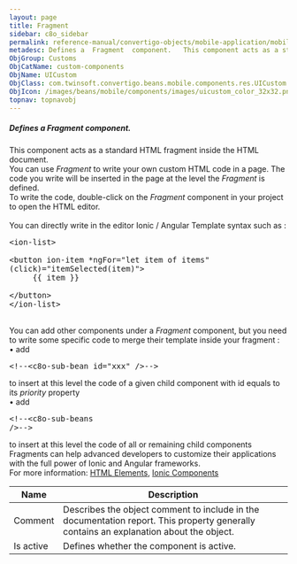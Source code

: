 ```yaml
---
layout: page
title: Fragment
sidebar: c8o_sidebar
permalink: reference-manual/convertigo-objects/mobile-application/mobile-components/custom-components/fragment/
metadesc: Defines a  Fragment  component.   This component acts as a standard HTML fragment inside the HTML document. You can use  Fragment  to write your own c
ObjGroup: Customs
ObjCatName: custom-components
ObjName: UICustom
ObjClass: com.twinsoft.convertigo.beans.mobile.components.res.UICustom
ObjIcon: /images/beans/mobile/components/images/uicustom_color_32x32.png
topnav: topnavobj
---
```

##### Defines a <i>Fragment</i> component. <br/>

 This component acts as a standard HTML fragment inside the HTML document.<br/>
You can use <i>Fragment</i> to write your own custom HTML code in a page. The code you write will be inserted in the page at the level the <i>Fragment</i> is defined.<br/>
To write the code, double-click on the <i>Fragment</i> component in your project to open the HTML editor.<br/>
<br/>
You can directly write in the editor Ionic / Angular Template syntax such as : <br><pre>&lt;ion-list&gt; <br />&nbsp;&nbsp; &lt;button ion-item *ngFor="let item of items" (click)="itemSelected(item)"&gt; <br />&nbsp;&nbsp;&nbsp;&nbsp; {{ item }} <br /> &nbsp;&nbsp; &lt;/button&gt; <br />&lt;/ion-list&gt; <br /></pre> <br/>
You can add other components under a <i>Fragment</i> component, but you need to write some specific code to merge their template inside your fragment :<br> • add <pre>&lt;!--&lt;c8o-sub-bean id="xxx" /&gt;--&gt;</pre> to insert at this level the code of a given child component with id equals to its <i>priority</i> property<br> • add <pre>&lt;!--&lt;c8o-sub-beans /&gt;--&gt;</pre> to insert at this level the code of all or remaining child components<br/>
Fragments can help advanced developers to customize their applications with the full power of Ionic and Angular frameworks.<br/>
 For more information: <a href='https://www.w3schools.com/html/html_elements.asp' target='_blank'>HTML Elements</a>, <a href='https://ionicframework.com/docs/v3/components/' target='_blank'>Ionic Components</a> 

Name | Description 
--- | ---
Comment | Describes the object comment to include in the documentation report.  This property generally contains an explanation about the object. 
Is active | Defines whether the component is active. 

